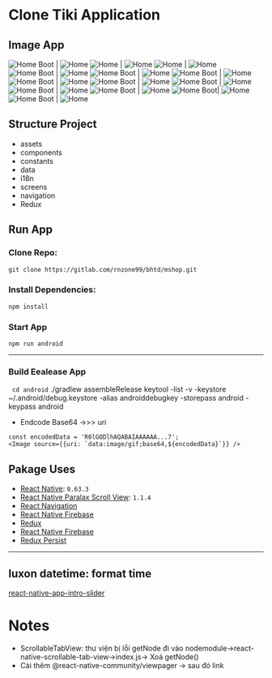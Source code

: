 # Clone Tiki Application

## Image App

![Home Boot](./img/Screenshot_1610691563.png) | ![Home ](./img/Screenshot_1610691573.png)
![Home ](./img/Screenshot_1610691582.png) | ![Home ](./img/Screenshot_1610691658.png)
![Home ](./img/Screenshot_1610691685.png) | ![Home ](./img/Screenshot_1610691698.png)
![Home Boot](./img/Screenshot_1610691718.png) | ![Home ](./img/Screenshot_1610691725.png)
![Home Boot](./img/Screenshot_1610691738.png) | ![Home ](./img/Screenshot_1610691744.png)
![Home Boot](./img/Screenshot_1610691752.png) | ![Home ](./img/Screenshot_1610691764.png)
![Home Boot](./img/Screenshot_1610691772.png) | ![Home ](./img/Screenshot_1610691813.png)
![Home Boot](./img/Screenshot_1610691828.png) | ![Home ](./img/Screenshot_1610691845.png)
![Home Boot](./img/Screenshot_1610691858.png) | ![Home ](./img/Screenshot_1610691873.png)
![Home Boot](./img/Screenshot_1610691882.png) | ![Home ](./img/Screenshot_1610691888.png)
![Home Boot](./img/Screenshot_1610691898.png) | ![Home ](./img/Screenshot_1610691951.png)
![Home Boot](./img/Screenshot_1610691962.png)| ![Home ](./img/Screenshot_1610691991.png)
![Home Boot](./img/Screenshot_1610692010.png) | ![Home ](./img/Screenshot_1610692110.png)

## Structure Project

- assets
- components
- constants
- data
- i18n
- screens
- navigation
- Redux

## Run App

### Clone Repo:

`git clone https://gitlab.com/rnzone99/bhtd/mshop.git`

### Install Dependencies:

`npm install`

### Start App

`npm run android`

---

### Build Eealease App

` cd android`
./gradlew assembleRelease
keytool -list -v -keystore ~/.android/debug.keystore -alias androiddebugkey -storepass android -keypass android

- Endcode Base64 ->>> uri

```
const encodedData = 'R0lGODlhAQABAIAAAAAA...7';
<Image source={{uri: `data:image/gif;base64,${encodedData}`}} />

```

## Pakage Uses

- [React Native](https://reactnative.dev/): `0.63.3`
- [React Native Paralax Scroll View](https://github.com/i6mi6/react-native-parallax-scroll-view): `1.1.4`
- [React Navigation](https://reactnavigation.org/)
- [React Native Firebase](https://rnfirebase.io/)
- [Redux](https://redux.js.org/)
- [React Native Firebase](https://redux.js.org/)
- [Redux Persist](https://redux.js.org/)

---

## luxon datetime: format time

[react-native-app-intro-slider](https://github.com/Jacse/react-native-app-intro-slider)

# Notes

- ScrollableTabView: thư viện bị lỗi getNode đi vào nodemodule->react-native-scrollable-tab-view->index.js-> Xoá getNode()
- Cài thêm @react-native-community/viewpager -> sau đó link
